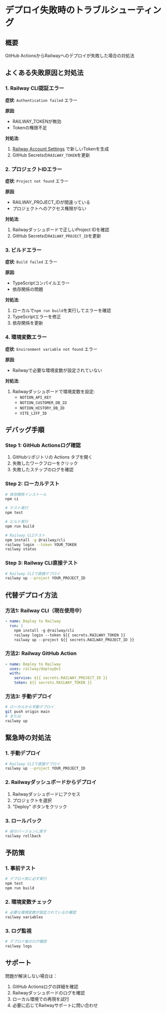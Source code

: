 # デプロイ失敗時のトラブルシューティング

## 概要
GitHub ActionsからRailwayへのデプロイが失敗した場合の対処法

## よくある失敗原因と対処法

### 1. Railway CLI認証エラー

**症状**: `Authentication failed` エラー

**原因**: 
- RAILWAY_TOKENが無効
- Tokenの権限不足

**対処法**:
1. [Railway Account Settings](https://railway.app/account/tokens) で新しいTokenを生成
2. GitHub Secretsの`RAILWAY_TOKEN`を更新

### 2. プロジェクトIDエラー

**症状**: `Project not found` エラー

**原因**:
- RAILWAY_PROJECT_IDが間違っている
- プロジェクトへのアクセス権限がない

**対処法**:
1. Railwayダッシュボードで正しいProject IDを確認
2. GitHub Secretsの`RAILWAY_PROJECT_ID`を更新

### 3. ビルドエラー

**症状**: `Build failed` エラー

**原因**:
- TypeScriptコンパイルエラー
- 依存関係の問題

**対処法**:
1. ローカルで`npm run build`を実行してエラーを確認
2. TypeScriptエラーを修正
3. 依存関係を更新

### 4. 環境変数エラー

**症状**: `Environment variable not found` エラー

**原因**:
- Railwayで必要な環境変数が設定されていない

**対処法**:
1. Railwayダッシュボードで環境変数を設定:
   - `NOTION_API_KEY`
   - `NOTION_CUSTOMER_DB_ID`
   - `NOTION_HISTORY_DB_ID`
   - `VITE_LIFF_ID`

## デバッグ手順

### Step 1: GitHub Actionsログ確認

1. GitHubリポジトリの Actions タブを開く
2. 失敗したワークフローをクリック
3. 失敗したステップのログを確認

### Step 2: ローカルテスト

```bash
# 依存関係インストール
npm ci

# テスト実行
npm test

# ビルド実行
npm run build

# Railway CLIテスト
npm install -g @railway/cli
railway login --token YOUR_TOKEN
railway status
```

### Step 3: Railway CLI直接テスト

```bash
# Railway CLIで直接デプロイ
railway up --project YOUR_PROJECT_ID
```

## 代替デプロイ方法

### 方法1: Railway CLI（現在使用中）

```yaml
- name: Deploy to Railway
  run: |
    npm install -g @railway/cli
    railway login --token ${{ secrets.RAILWAY_TOKEN }}
    railway up --project ${{ secrets.RAILWAY_PROJECT_ID }}
```

### 方法2: Railway GitHub Action

```yaml
- name: Deploy to Railway
  uses: railway/deploy@v1
  with:
    service: ${{ secrets.RAILWAY_PROJECT_ID }}
    token: ${{ secrets.RAILWAY_TOKEN }}
```

### 方法3: 手動デプロイ

```bash
# ローカルから手動デプロイ
git push origin main
# または
railway up
```

## 緊急時の対処法

### 1. 手動デプロイ

```bash
# Railway CLIで直接デプロイ
railway up --project YOUR_PROJECT_ID
```

### 2. Railwayダッシュボードからデプロイ

1. Railwayダッシュボードにアクセス
2. プロジェクトを選択
3. "Deploy" ボタンをクリック

### 3. ロールバック

```bash
# 前のバージョンに戻す
railway rollback
```

## 予防策

### 1. 事前テスト

```bash
# デプロイ前に必ず実行
npm test
npm run build
```

### 2. 環境変数チェック

```bash
# 必要な環境変数が設定されているか確認
railway variables
```

### 3. ログ監視

```bash
# デプロイ後のログ確認
railway logs
```

## サポート

問題が解決しない場合は：

1. GitHub Actionsログの詳細を確認
2. Railwayダッシュボードのログを確認
3. ローカル環境での再現を試行
4. 必要に応じてRailwayサポートに問い合わせ 